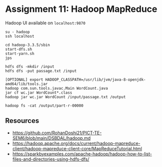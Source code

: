 # Assignment 11: Hadoop MapReduce

Hadoop UI available on `localhost:9870`

```
su - hadoop
ssh localhost

cd hadoop-3.3.5/sbin
start-dfs.sh
start-yarn.sh
jps

hdfs dfs -mkdir /input
hdfs dfs -put passage.txt /input

[OPTIONAL] export HADOOP_CLASSPATH=/usr/lib/jvm/java-8-openjdk-amd64/lib/tools.jar
hadoop com.sun.tools.javac.Main WordCount.java
jar cf wc.jar WordCount*.class
hadoop jar wc.jar WordCount /input/passage.txt /output

hadoop fs -cat /output/part-r-00000
```

## Resources

* https://github.com/RohanDoshi21/PICT-TE-SEM6/blob/main/DSBDAL/hadoop.md
* https://hadoop.apache.org/docs/current/hadoop-mapreduce-client/hadoop-mapreduce-client-core/MapReduceTutorial.html
* https://sparkbyexamples.com/apache-hadoop/hadoop-how-to-list-files-and-directories-using-hdfs-dfs/